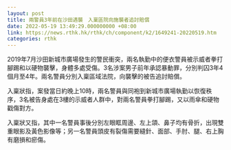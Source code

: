 ```yaml
---
layout: post
title: 兩警員3年前在沙田遇襲　入稟區院向施襲者追討賠償
date: 2022-05-19 13:49:29.000000000 +08:00
link: https://news.rthk.hk/rthk/ch/component/k2/1649241-20220519.htm
categories: rthk
---
```


2019年7月沙田新城市廣場發生的警民衝突，兩名執勤中的便衣警員被示威者拳打腳踢和以硬物襲擊，身體多處受傷。3名涉案男子前年承認暴動罪，分別判囚3年4個月至4年。兩名警員分別入稟區域法院，向襲擊的被告追討賠償。

入稟狀指，案發當日約晚上10時，兩名警員與同袍到新城市廣場執勤以恢復秩序，3名被告身處在3樓的示威者人群中，對兩名警員拳打腳踢，又以雨傘和硬物戳傷對方。

入稟狀又指，其中一名警員事後分別左眼眶周邊、左上頜、鼻子均有骨折，出現雙重眼影及黃色影像等；另一名警員頭皮有裂傷需要縫針、面部、手肘、腿、右上胸有磨損和瘀傷。
